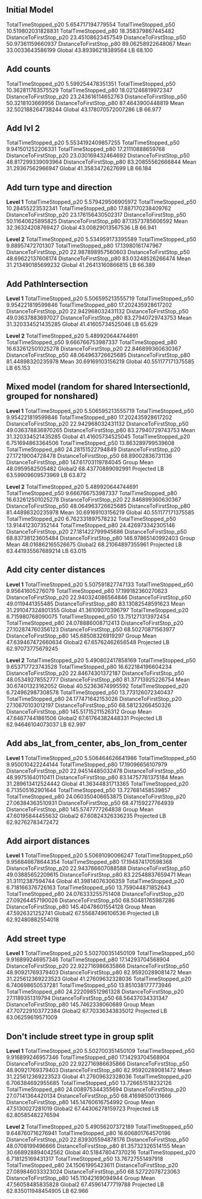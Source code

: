 ## Initial Model

TotalTimeStopped_p20 5.654717194779554
TotalTimeStopped_p50 10.519802031828831
TotalTimeStopped_p80 18.358379867445482
DistanceToFirstStop_p20 23.45108623457549
DistanceToFirstStop_p50 50.97361159660937
DistanceToFirstStop_p80 89.06258922648067
Mean 33.0033643586199
Global 43.89396218389564
LB 68.100


## Add counts

TotalTimeStopped_p20 5.599254478351351
TotalTimeStopped_p50 10.362811763575529
TotalTimeStopped_p80 18.021246819972347
DistanceToFirstStop_p20 23.243616114652763
DistanceToFirstStop_p50 50.3218103669956
DistanceToFirstStop_p80 87.4643900448819
Mean 32.502188264738244
Global 43.178070572007286
LB 66.977


## Add lvl 2

TotalTimeStopped_p20 5.5534192409857255
TotalTimeStopped_p50 9.941501252206331
TotalTimeStopped_p80 17.21110888659768
DistanceToFirstStop_p20 23.030169432464692
DistanceToFirstStop_p50 48.817299339093964
DistanceToFirstStop_p80 83.20855562666844
Mean 31.29367562966947
Global 41.3583472627699
LB 66.184


## Add turn type and direction

**Level 1**
TotalTimeStopped_p20 5.579429506905972
TotalTimeStopped_p50 10.28455223532341
TotalTimeStopped_p80 17.887170238409762
DistanceToFirstStop_p20 23.176156430502317
DistanceToFirstStop_p50 50.11640625895825
DistanceToFirstStop_p80 87.13573785606592
Mean 32.36324208769427
Global 43.00829013567536
LB 66.941

**Level 2**
TotalTimeStopped_p20 5.534959173395589
TotalTimeStopped_p50 9.88957472701307
TotalTimeStopped_p80 17.13980161747967
DistanceToFirstStop_p20 22.987898957560603
DistanceToFirstStop_p50 48.69622137608174
DistanceToFirstStop_p80 83.03248526266474
Mean 31.213490185699232
Global 41.26413160866815
LB 66.389


## Add PathIntersection

**Level 1**
TotalTimeStopped_p20 5.506595213555719
TotalTimeStopped_p50 9.954221819599846
TotalTimeStopped_p80 17.202435928617202
DistanceToFirstStop_p20 22.942968032431132
DistanceToFirstStop_p50 49.03637883697027
DistanceToFirstStop_p80 83.27940729743753
Mean 31.320334521435285
Global 41.41605734525046
LB 65.629

**Level 2**
TotalTimeStopped_p20 5.489920644744691
TotalTimeStopped_p50 9.666766753987337
TotalTimeStopped_p80 16.632612501025278
DistanceToFirstStop_p20 22.846899360630367
DistanceToFirstStop_p50 48.064963726625685
DistanceToFirstStop_p80 81.44898320235978
Mean 30.69169103156219
Global 40.551177171375585
LB 65.153


## Mixed model (random for shared IntersectionId, grouped for nonshared)

**Level 1**
TotalTimeStopped_p20 5.506595213555719
TotalTimeStopped_p50 9.954221819599846
TotalTimeStopped_p80 17.202435928617202
DistanceToFirstStop_p20 22.942968032431132
DistanceToFirstStop_p50 49.036378836970265
DistanceToFirstStop_p80 83.27940729743753
Mean 31.320334521435285
Global 41.41605734525045
TotalTimeStopped_p20 6.751694863364506
TotalTimeStopped_p50 13.863289799539608
TotalTimeStopped_p80 24.28151522794849
DistanceToFirstStop_p20 27.17219004728478
DistanceToFirstStop_p50 68.89002836731136
DistanceToFirstStop_p80 147.61703119784045
Group Mean 48.0959582505482
Global2 68.43770889092991
Projected LB 63.59909609573969
LB 63.872

**Level 2**
TotalTimeStopped_p20 5.489920644744691
TotalTimeStopped_p50 9.666766753987337
TotalTimeStopped_p80 16.632612501025278
DistanceToFirstStop_p20 22.846899360630367
DistanceToFirstStop_p50 48.064963726625685
DistanceToFirstStop_p80 81.44898320235978
Mean 30.69169103156219
Global 40.551177171375585
TotalTimeStopped_p20 6.762331897578232
TotalTimeStopped_p50 13.914412307352144
TotalTimeStopped_p80 24.426973342305146
DistanceToFirstStop_p20 27.181422799945686
DistanceToFirstStop_p50 68.83738123605484
DistanceToFirstStop_p80 146.97865140992403
Group Mean 48.016862165526675
Global2 68.21064897355961
Projected LB 63.441935567689214
LB 63.015


## Add city center distances

**Level 1**
TotalTimeStopped_p20 5.507591827747133
TotalTimeStopped_p50 9.95641605276079
TotalTimeStopped_p80 17.199182360270623
DistanceToFirstStop_p20 22.940324086564846
DistanceToFirstStop_p50 49.0119441355485
DistanceToFirstStop_p80 83.13082548591623
Mean 31.291047324801355
Global 41.36109070396797
TotalTimeStopped_p20 6.715980768090075
TotalTimeStopped_p50 13.751271313972454
TotalTimeStopped_p80 24.078886008712413
DistanceToFirstStop_p20 27.102874760356123
DistanceToFirstStop_p50 68.50270871563977
DistanceToFirstStop_p80 145.68508326919297
Group Mean 47.639467472660634
Global2 67.65762462656548
Projected LB 62.97073775679245

**Level 2**
TotalTimeStopped_p20 5.490802417858169
TotalTimeStopped_p50 9.653717723743528
TotalTimeStopped_p80 16.622184196604234
DistanceToFirstStop_p20 22.84674301372187
DistanceToFirstStop_p50 48.05349278552777
DistanceToFirstStop_p80 81.37713925226754
Mean 30.67401323162052
Global 40.52363674995592
TotalTimeStopped_p20 6.724962987308578
TotalTimeStopped_p50 13.773126072340437
TotalTimeStopped_p80 24.177471642153026
DistanceToFirstStop_p20 27.10670103012197
DistanceToFirstStop_p50 68.58123266450326
DistanceToFirstStop_p80 145.51715211526312
Group Mean 47.64677441861506
Global2 67.61764382448331
Projected LB 62.94646104073037
LB 62.997


## Add abs_lat_from_center, abs_lon_from_center

**Level 1**
TotalTimeStopped_p20 5.506464626641986
TotalTimeStopped_p50 9.950010422244144
TotalTimeStopped_p80 17.19096656107979
DistanceToFirstStop_p20 22.94514485032478
DistanceToFirstStop_p50 48.99751640110411
DistanceToFirstStop_p80 83.14757761375184
Mean 31.289613412524442
Global 41.36344831713365
TotalTimeStopped_p20 6.713505162901644
TotalTimeStopped_p50 13.727681458539857
TotalTimeStopped_p80 24.060350406653875
DistanceToFirstStop_p20 27.06384363510931
DistanceToFirstStop_p50 68.47159227764939
DistanceToFirstStop_p80 145.5747777264838
Group Mean 47.60195844455632
Global2 67.60824326336235
Projected LB 62.92762783472472


## Add airport distances

**Level 1**
TotalTimeStopped_p20 5.50691090066247
TotalTimeStopped_p50 9.956846678644354
TotalTimeStopped_p80 17.194874170598368
DistanceToFirstStop_p20 22.943766607088588
DistanceToFirstStop_p50 49.03885652209615
DistanceToFirstStop_p80 83.22548837659471
Mean 31.31112387594744
Global 41.39814076306359
TotalTimeStopped_p20 6.718166376726163
TotalTimeStopped_p50 13.759044871852643
TotalTimeStopped_p80 24.076333255751408
DistanceToFirstStop_p20 27.09264457190026
DistanceToFirstStop_p50 68.50481765987286
DistanceToFirstStop_p80 145.40478601554128
Group Mean 47.5926321252741
Global2 67.55687496106536
Projected LB 62.92480882554018


## Add street type

**Level 1**
TotalTimeStopped_p20 5.502700351450109
TotalTimeStopped_p50 9.916899246957346
TotalTimeStopped_p80 17.14293704568904
DistanceToFirstStop_p20 22.922716986635866
DistanceToFirstStop_p50 48.90921769379403
DistanceToFirstStop_p80 82.95920289081472
Mean 31.225612369223523
Global 41.27609632328036
TotalTimeStopped_p20 6.740698650537281
TotalTimeStopped_p50 13.851038177773946
TotalTimeStopped_p80 24.222098512961328
DistanceToFirstStop_p20 27.1189351319794
DistanceToFirstStop_p50 68.56437034331347
DistanceToFirstStop_p80 145.7462338060689
Group Mean 47.707229103772384
Global2 67.70336343835012
Projected LB 63.06259619571009


## Don't include street type in group split

**Level 1**
TotalTimeStopped_p20 5.502700351450109
TotalTimeStopped_p50 9.916899246957346
TotalTimeStopped_p80 17.14293704568904
DistanceToFirstStop_p20 22.922716986635866
DistanceToFirstStop_p50 48.90921769379403
DistanceToFirstStop_p80 82.95920289081472
Mean 31.225612369223523
Global 41.27609632328036
TotalTimeStopped_p20 6.706384692955685
TotalTimeStopped_p50 13.726651518232126
TotalTimeStopped_p80 24.008975344355694
DistanceToFirstStop_p20 27.07141364420134
DistanceToFirstStop_p50 68.41698500131666
DistanceToFirstStop_p80 145.14760616754992
Group Mean 47.5130027281019
Global2 67.44306278159723
Projected LB 62.80585482276594

**Level 2**
TotalTimeStopped_p20 5.49056207372189
TotalTimeStopped_p50 9.648760716276941
TotalTimeStopped_p80 16.606801764570196
DistanceToFirstStop_p20 22.839305594878176
DistanceToFirstStop_p50 48.0708199496666
DistanceToFirstStop_p80 81.35732326514155
Mean 30.668928894042562
Global 40.518478047370216
TotalTimeStopped_p20 6.718125169431317
TotalTimeStopped_p50 13.76727551497918
TotalTimeStopped_p80 24.15061995423611
DistanceToFirstStop_p20 27.089846033323024
DistanceToFirstStop_p50 68.52722078723063
DistanceToFirstStop_p80 145.11042169094944
Group Mean 47.56058485835828
Global2 67.45961477719788
Projected LB 62.835011948454905
LB 62.966
